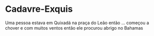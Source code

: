 # Cadavre-Exquis
Uma pessoa estava em Quixadá na praça do Leão então ...
começou a chover e com muitos ventos
então ele procurou abrigo no Bahamas
